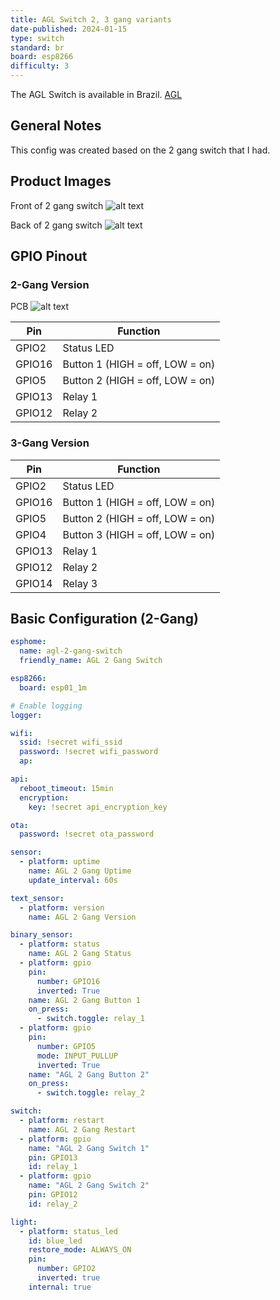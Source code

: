```yaml
---
title: AGL Switch 2, 3 gang variants
date-published: 2024-01-15
type: switch
standard: br
board: esp8266
difficulty: 3
---
```


The AGL Switch is available in Brazil.
[AGL](https://www.aglbrasil.com/smarthome)

## General Notes

This config was created based on the 2 gang switch that I had.

## Product Images

Front of 2 gang switch
![alt text](/agl_1106062.png "Front of 2 gang switch")

Back of 2 gang switch
![alt text](/back.jpg "Back of 2 gang switch")

## GPIO Pinout

### 2-Gang Version

PCB
![alt text](/open.jpg "PCB")

| Pin    | Function                        |
| ------ | ------------------------------- |
| GPIO2  | Status LED                      |
| GPIO16 | Button 1 (HIGH = off, LOW = on) |
| GPIO5  | Button 2 (HIGH = off, LOW = on) |
| GPIO13 | Relay 1                         |
| GPIO12 | Relay 2                         |

### 3-Gang Version

| Pin    | Function                        |
| ------ | ------------------------------- |
| GPIO2  | Status LED                      |
| GPIO16 | Button 1 (HIGH = off, LOW = on) |
| GPIO5  | Button 2 (HIGH = off, LOW = on) |
| GPIO4  | Button 3 (HIGH = off, LOW = on) |
| GPIO13 | Relay 1                         |
| GPIO12 | Relay 2                         |
| GPIO14 | Relay 3                         |

## Basic Configuration (2-Gang)

```yaml
esphome:
  name: agl-2-gang-switch
  friendly_name: AGL 2 Gang Switch

esp8266:
  board: esp01_1m

# Enable logging
logger:

wifi:
  ssid: !secret wifi_ssid
  password: !secret wifi_password
  ap:

api:
  reboot_timeout: 15min
  encryption:
    key: !secret api_encryption_key

ota:
  password: !secret ota_password

sensor:
  - platform: uptime
    name: AGL 2 Gang Uptime
    update_interval: 60s

text_sensor:
  - platform: version
    name: AGL 2 Gang Version

binary_sensor:
  - platform: status
    name: AGL 2 Gang Status
  - platform: gpio
    pin:
      number: GPIO16
      inverted: True
    name: AGL 2 Gang Button 1
    on_press:
      - switch.toggle: relay_1
  - platform: gpio
    pin:
      number: GPIO5
      mode: INPUT_PULLUP
      inverted: True
    name: "AGL 2 Gang Button 2"
    on_press:
      - switch.toggle: relay_2

switch:
  - platform: restart
    name: AGL 2 Gang Restart
  - platform: gpio
    name: "AGL 2 Gang Switch 1"
    pin: GPIO13
    id: relay_1
  - platform: gpio
    name: "AGL 2 Gang Switch 2"
    pin: GPIO12
    id: relay_2

light:
  - platform: status_led
    id: blue_led
    restore_mode: ALWAYS_ON
    pin:
      number: GPIO2
      inverted: true
    internal: true
```
